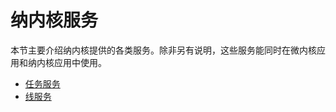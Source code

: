 # 纳内核服务

本节主要介绍纳内核提供的各类服务。除非另有说明，这些服务能同时在微内核应用和纳内核应用中使用。

* [任务服务](task_services.md)
* [线服务](fiber_services.md)


